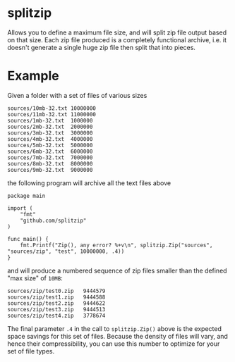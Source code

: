 # splitzip

Allows you to define a maximum file size, and will split zip file output based
on that size. Each zip file produced is a completely functional archive, i.e. it
doesn't generate a single huge zip file then split that into pieces.

# Example

Given a folder with a set of files of various sizes

```
sources/10mb-32.txt	10000000
sources/11mb-32.txt	11000000
sources/1mb-32.txt	1000000
sources/2mb-32.txt	2000000
sources/3mb-32.txt	3000000
sources/4mb-32.txt	4000000
sources/5mb-32.txt	5000000
sources/6mb-32.txt	6000000
sources/7mb-32.txt	7000000
sources/8mb-32.txt	8000000
sources/9mb-32.txt	9000000
```

the following program will archive all the text files above

```
package main

import (
	"fmt"
	"github.com/splitzip"
)

func main() {
	fmt.Printf("Zip(), any error? %+v\n", splitzip.Zip("sources", "sources/zip", "test", 10000000, .4))
}
```

and will produce a numbered sequence of zip files smaller than the defined
"max size" of `10MB`:

```
sources/zip/test0.zip	9444579
sources/zip/test1.zip	9444588
sources/zip/test2.zip	9444622
sources/zip/test3.zip	9444513
sources/zip/test4.zip	3778674
```

The final parameter `.4` in the call to `splitzip.Zip()` above is the expected
space savings for this set of files. Because the density of files will vary, and
hence their compressibility, you can use this number to optimize for your set of
file types.
